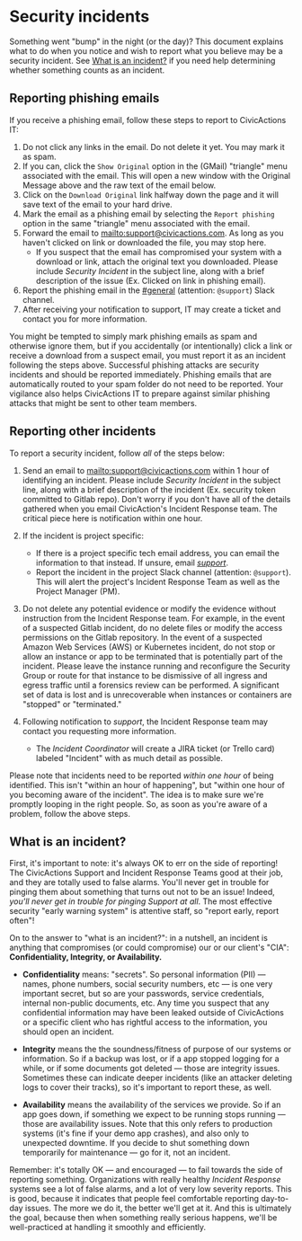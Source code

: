 # Security incidents

Something went "bump" in the night (or the day)? This document explains what to do when you notice and wish to report what you believe may be a security incident. See [What is an incident?](#what-is-an-incident) if you need help determining whether something counts as an incident.

## Reporting phishing emails

If you receive a phishing email, follow these steps to report to CivicActions IT:

1. Do not click any links in the email. Do not delete it yet. You may mark it as spam.
2. If you can, click the `Show Original` option in the (GMail) "triangle" menu associated with the email. This will open a new window with the Original Message above and the raw text of the email below.
3. Click on the `Download Original` link halfway down the page and it will save text of the email to your hard drive.
4. Mark the email as a phishing email by selecting the `Report phishing` option in the same "triangle" menu associated with the email.
5. Forward the email to <mailto:support@civicactions.com>. As long as you haven't clicked on link or downloaded the file, you may stop here.
   * If you suspect that the email has compromised your system with a download or link, attach the original text you downloaded. Please include *Security Incident* in the subject line, along with a brief description of the issue (Ex. Clicked on link in phishing email).
6. Report the phishing email in the [#general](https://civicactions.slack.com/messages/general/) (attention: `@support`) Slack channel.
7. After receiving your notification to support, IT may create a ticket and contact you for more information.

You might be tempted to simply mark phishing emails as spam and otherwise ignore them, but if you accidentally (or intentionally) click a link or receive a download from a suspect email, you must report it as an incident following the steps above. Successful phishing attacks are security incidents and should be reported immediately. Phishing emails that are automatically routed to your spam folder do not need to be reported. Your vigilance also helps CivicActions IT to prepare against similar phishing attacks that might be sent to other team members.

## Reporting other incidents

To report a security incident, follow *all* of the steps below:

1. Send an email to <mailto:support@civicactions.com> within 1 hour of identifying an incident. Please include *Security Incident* in the subject line, along with a brief description of the incident (Ex. security token committed to Gitlab repo). Don't worry if you don't have all of the details gathered when you email CivicAction's Incident Response team. The critical piece here is notification within one hour.

2. If the incident is project specific:
   * If there is a project specific tech email address, you can email the information to that instead. If unsure, email [*support*](mailto:support@civicactions.com).
   * Report the incident in the project Slack channel (attention: `@support`). This will alert the project's Incident Response Team as well as the Project Manager (PM).
3. Do not delete any potential evidence or modify the evidence without instruction from the Incident Response team. For example, in the event of a suspected Gitlab incident, do no delete files or modify the access permissions on the Gitlab repository. In the event of a suspected Amazon Web Services (AWS) or Kubernetes incident, do not stop or allow an instance or app to be terminated that is potentially part of the incident. Please leave the instance running and reconfigure the Security Group or route for that instance to be dismissive of all ingress and egress traffic until a forensics review can be performed. A significant set of data is lost and is unrecoverable when instances or containers are "stopped" or "terminated."
4. Following notification to *support*, the Incident Response team may contact you requesting more information.
   * The *Incident Coordinator* will create a JIRA ticket (or Trello card) labeled "Incident" with as much detail as possible.

Please note that incidents need to be reported *within one hour* of being identified. This isn't "within an hour of happening", but "within one hour of you becoming aware of the incident". The idea is to make sure we're promptly looping in the right people. So, as soon as you're aware of a problem, follow the above steps.

## What is an incident?

First, it's important to note: it's always OK to err on the side of reporting! The CivicActions Support and Incident Response Teams good at their job, and they are totally used to false alarms. You'll never get in trouble for pinging them about something that turns out not to be an issue! Indeed, *you'll never get in trouble for pinging Support at all*. The most effective security "early warning system" is attentive staff, so "report early, report often"!

On to the answer to "what is an incident?": in a nutshell, an incident is anything that compromises (or could compromise) our or our client's "CIA": **Confidentiality, Integrity, or Availability.**

* **Confidentiality** means: "secrets". So personal information (PII) — names, phone numbers, social security numbers, etc — is one very important secret, but so are your passwords, service credentials, internal non-public documents, etc. Any time you suspect that any confidential information may have been leaked outside of CivicActions or a specific client who has rightful access to the information, you should open an incident.

* **Integrity** means the the soundness/fitness of purpose of our systems or information. So if a backup was lost, or if a app stopped logging for a while, or if some documents got deleted — those are integrity issues. Sometimes these can indicate deeper incidents (like an attacker deleting logs to cover their tracks), so it's important to report these, as well.

* **Availability** means the availability of the services we provide. So if an app goes down, if something we expect to be running stops running — those are availability issues. Note that this only refers to production systems (it's fine if your demo app crashes), and also only to unexpected downtime. If you decide to shut something down temporarily for maintenance — go for it, not an incident.

Remember: it's totally OK — and encouraged — to fail towards the side of reporting something. Organizations with really healthy *Incident Response* systems see a lot of false alarms, and a lot of very low severity reports. This is good, because it indicates that people feel comfortable reporting day-to-day issues. The more we do it, the better we'll get at it. And this is ultimately the goal, because then when something really serious happens, we'll be well-practiced at handling it smoothly and efficiently.
